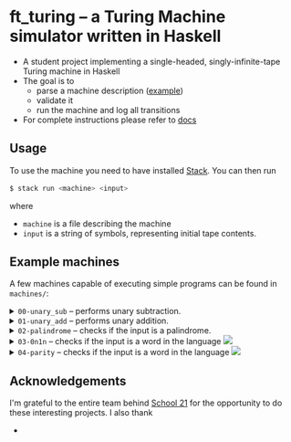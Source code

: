 # ft_turing – a Turing Machine simulator written in Haskell

* A student project implementing a single-headed, singly-infinite-tape Turing machine in Haskell
* The goal is to
    * parse a machine description ([example](machines/00-unary_sub.json))
    * validate it
    * run the machine and log all transitions
* For complete instructions please refer to [docs](https://github.com/fpetras/42-subjects/blob/master/ft_turing.en.pdf)

## Usage

To use the machine you need to have installed [Stack](https://docs.haskellstack.org/en/stable/install_and_upgrade/). You can then run

```sh
$ stack run <machine> <input>
```
where
- `machine` is a file describing the machine
- `input` is a string of symbols, representing initial tape contents.

## Example machines

A few machines capable of executing simple programs can be found in `machines/`:

<details>
<summary><code>00-unary_sub</code> – performs unary subtraction.</summary>
</br>
Example:
</br>

<img src="docs/examples/00-unary_sub-ex1.svg">
</br>
</details>

<details>
<summary><code>01-unary_add</code> – performs unary addition.</summary>
Example:
<img src="docs/examples/01-unary_add-ex1.svg">
</details>

<details>
<summary><code>02-palindrome</code> – checks if the input is a palindrome.</summary>
Example:
<img src="docs/examples/00-unary_sub-ex1.svg">
</details>

<details>
<summary><code>03-0n1n</code> – checks if the input is a word in the language <img src="https://latex.codecogs.com/png.image?\dpi{110}0^n1^n"/></summary>
Example:
<img src="docs/examples/00-unary_sub-ex1.svg">
</details>

<details>
<summary><code>04-parity</code> – checks if the input is a word in the language <img src="https://latex.codecogs.com/png.image?\dpi{110}0^{2n}"/></summary>
Example:
<img src="docs/examples/00-unary_sub-ex1.svg">
</details>


## Acknowledgements

I'm grateful to the entire team behind [School 21](https://21-school.ru) for the opportunity to do these interesting projects. I also thank

* 

